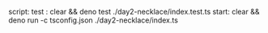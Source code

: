 script:
  test : clear && deno test ./day2-necklace/index.test.ts
  start: clear && deno run -c tsconfig.json ./day2-necklace/index.ts